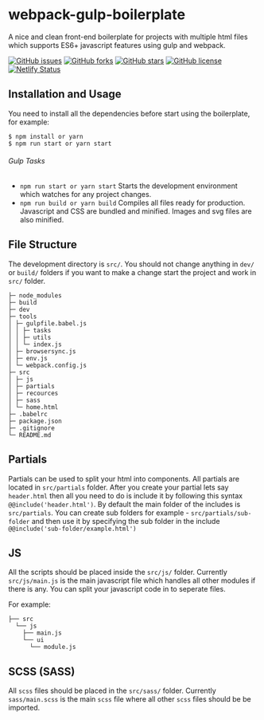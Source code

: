 # webpack-gulp-boilerplate
A nice and clean front-end boilerplate for projects with multiple html files which supports ES6+ javascript features using gulp and webpack.

[![GitHub issues](https://img.shields.io/github/issues/shalachev/webpack-gulp-boilerplate.svg)](https://github.com/shalachev/webpack-gulp-boilerplate/issues)
[![GitHub forks](https://img.shields.io/github/forks/shalachev/webpack-gulp-boilerplate.svg)](https://github.com/shalachev/webpack-gulp-boilerplate/network)
[![GitHub stars](https://img.shields.io/github/stars/shalachev/webpack-gulp-boilerplate.svg)](https://github.com/shalachev/webpack-gulp-boilerplate/stargazers)
[![GitHub license](https://img.shields.io/github/license/shalachev/webpack-gulp-boilerplate.svg)](https://github.com/shalachev/webpack-gulp-boilerplate/blob/master/LICENSE)
[![Netlify Status](https://api.netlify.com/api/v1/badges/c0a5c122-288a-44a7-810f-50a19f2cb4f8/deploy-status)](https://app.netlify.com/sites/webpack-gulp-boilerplate/deploys)

## Installation and Usage
You need to install all the dependencies before start using the boilerplate, for example:

 ```
 $ npm install or yarn
 $ npm run start or yarn start
 ```

###### Gulp Tasks

- `npm run start or yarn start` Starts the development environment which watches for any project changes.
- `npm run build or yarn build` Compiles all files ready for production. Javascript and CSS are bundled and minified. Images and svg files are also minified.


## File Structure
The development directory is `src/`.
You should not change anything in `dev/` or `build/` folders if you want to make a change start the project and work in `src/` folder.

```
├─ node_modules
├─ build
├─ dev
├─ tools
│ ├─ gulpfile.babel.js
│ │ ├─ tasks
│ │ ├─ utils
│ │ └─ index.js
│ ├─ browsersync.js
│ ├─ env.js
│ └─ webpack.config.js
├─ src
│ ├─ js
│ ├─ partials
│ ├─ recources
│ ├─ sass
│ └─ home.html
├─ .babelrc
├─ package.json
├─ .gitignore
└─ README.md
```

## Partials
Partials can be used to split your html into components.
All partials are located in `src/partials` folder.
After you create your partial lets say `header.html` then all you need to do is include it by following this syntax `@@include('header.html')`.
By default the main folder of the includes is `src/partials`.
You can create sub folders for example - `src/partials/sub-folder` and then use it by specifying the sub folder in the include `@@include('sub-folder/example.html')`

## JS
All the scripts should be placed inside the `src/js/` folder. Currently `src/js/main.js` is the main javascript file which handles all other modules if there is any. You can split your javascript code in to seperate files.

For example:

```
├── src
  └── js
    ├── main.js
    └── ui
      └── module.js
```

## SCSS (SASS)
All `scss` files should be placed in the `src/sass/` folder. Currently `sass/main.scss` is the main `scss` file where all other `scss` files should be be imported.
